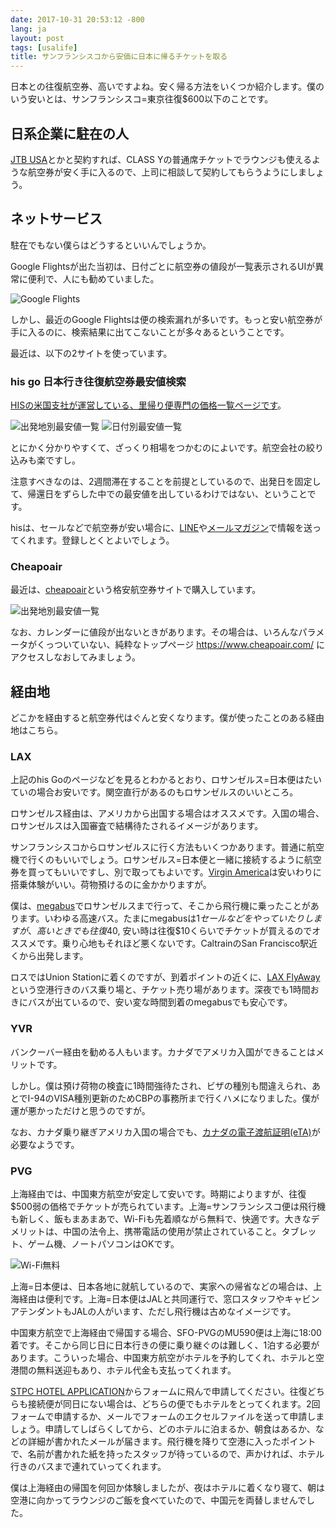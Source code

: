 ```yaml
---
date: 2017-10-31 20:53:12 -800
lang: ja
layout: post
tags: [usalife]
title: サンフランシスコから安価に日本に帰るチケットを取る
---
```

日本との往復航空券、高いですよね。安く帰る方法をいくつか紹介します。僕のいう安いとは、サンフランシスコ=東京往復$600以下のことです。

## 日系企業に駐在の人

[JTB USA](http://online.jtbusa.com/)とかと契約すれば、CLASS Yの普通席チケットでラウンジも使えるような航空券が安く手に入るので、上司に相談して契約してもらうようにしましょう。

## ネットサービス

駐在でもない僕らはどうするといいんでしょうか。

Google Flightsが出た当初は、日付ごとに航空券の値段が一覧表示されるUIが異常に便利で、人にも勧めていました。

![Google Flights](/assets/images/entry/2017-10-31/google_cal.png)

しかし、最近のGoogle Flightsは便の検索漏れが多いです。もっと安い航空券が手に入るのに、検索結果に出てこないことが多々あるということです。

最近は、以下の2サイトを使っています。

### his go 日本行き往復航空券最安値検索

[HISの米国支社が運営している、里帰り便専門の価格一覧ページです](http://www.hisgo.com/us/campaign/jpflight.html)。

![出発地別最安値一覧](/assets/images/entry/2017-10-31/his_top.png)
![日付別最安値一覧](/assets/images/entry/2017-10-31/his_cal.png)

とにかく分かりやすくて、ざっくり相場をつかむのによいです。航空会社の絞り込みも楽ですし。

注意すべきなのは、2週間滞在することを前提としているので、出発日を固定して、帰還日をずらした中での最安値を出しているわけではない、ということです。

hisは、セールなどで航空券が安い場合に、[LINE](https://line.me/R/ti/p/%40ldo9346h)や[メールマガジン](https://top.his-usa.com/magazine/index.php)で情報を送ってくれます。登録しとくとよいでしょう。

### Cheapoair

最近は、[cheapoair](https://www.cheapoair.com/)という格安航空券サイトで購入しています。

![出発地別最安値一覧](/assets/images/entry/2017-10-31/cheapoair_cal.png)

なお、カレンダーに値段が出ないときがあります。その場合は、いろんなパラメータがくっついていない、純粋なトップページ https://www.cheapoair.com/ にアクセスしなおしてみましょう。

## 経由地

どこかを経由すると航空券代はぐんと安くなります。僕が使ったことのある経由地はこちら。

### LAX

上記のhis Goのページなどを見るとわかるとおり、ロサンゼルス=日本便はたいていの場合お安いです。関空直行があるのもロサンゼルスのいいところ。

ロサンゼルス経由は、アメリカから出国する場合はオススメです。入国の場合、ロサンゼルスは入国審査で結構待たされるイメージがあります。

サンフランシスコからロサンゼルスに行く方法もいくつかあります。普通に航空機で行くのもいいでしょう。ロサンゼルス=日本便と一緒に接続するように航空券を買ってもいいですし、別で取ってもよいです。[Virgin America](https://www.virginamerica.com/)は安いわりに搭乗体験がいい。荷物預けるのに金かかりますが。

僕は、[megabus](https://us.megabus.com/)でロサンゼルスまで行って、そこから飛行機に乗ったことがあります。いわゆる高速バス。たまにmegabusは$1セールなどをやっていたりしますが、高いときでも往復$40, 安い時は往復$10くらいでチケットが買えるのでオススメです。乗り心地もそれほど悪くないです。CaltrainのSan Francisco駅近くから出発します。

ロスではUnion Stationに着くのですが、到着ポイントの近くに、[LAX FlyAway](http://www.lawa.org/flyaway/)という空港行きのバス乗り場と、チケット売り場があります。深夜でも1時間おきにバスが出ているので、安い変な時間到着のmegabusでも安心です。

### YVR

バンクーバー経由を勧める人もいます。カナダでアメリカ入国ができることはメリットです。

しかし。僕は預け荷物の検査に1時間強待たされ、ビザの種別も間違えられ、あとでI-94のVISA種別更新のためCBPの事務所まで行くハメになりました。僕が運が悪かっただけと思うのですが。

なお、カナダ乗り継ぎアメリカ入国の場合でも、[カナダの電子渡航証明(eTA)](http://www.cic.gc.ca/english/visit/eta.asp)が必要なようです。

### PVG

上海経由では、中国東方航空が安定して安いです。時期によりますが、往復$500弱の価格でチケットが売られています。上海=サンフランシスコ便は飛行機も新しく、飯もまあまあで、Wi-Fiも先着順ながら無料で、快適です。大きなデメリットは、中国の法令上、携帯電話の使用が禁止されていること。タブレット、ゲーム機、ノートパソコンはOKです。

![Wi-Fi無料](/assets/images/entry/2017-10-31/china_eastern_wifi.jpg)

上海=日本便は、日本各地に就航しているので、実家への帰省などの場合は、上海経由は便利です。上海=日本便はJALと共同運行で、窓口スタッフやキャビンアテンダントもJALの人がいます、ただし飛行機は古めなイメージです。

中国東方航空で上海経由で帰国する場合、SFO-PVGのMU590便は上海に18:00着です。そこから同じ日に日本行きの便に乗り継ぐのは難しく、1泊する必要があります。こういった場合、中国東方航空がホテルを予約してくれ、ホテルと空港間の無料送迎もあり、ホテル代金も支払ってくれます。

[STPC HOTEL APPLICATION](http://us.ceair.com/en/transit-hotel-application.html)からフォームに飛んで申請してください。往復どちらも接続便が同日にない場合は、どちらの便でもホテルをとってくれます。2回フォームで申請するか、メールでフォームのエクセルファイルを送って申請しましょう。申請してしばらくしてから、どのホテルに泊まるか、朝食はあるか、などの詳細が書かれたメールが届きます。飛行機を降りて空港に入ったポイントで、名前が書かれた紙を持ったスタッフが待っているので、声かければ、ホテル行きのバスまで連れていってくれます。

僕は上海経由の帰国を何回か体験しましたが、夜はホテルに着くなり寝て、朝は空港に向かってラウンジのご飯を食べていたので、中国元を両替しませんでした。
